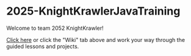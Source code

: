 # 2025-KnightKrawlerJavaTraining

Welcome to team 2052 KnightKrawler! 

[Click here](https://github.com/frc2052/2025-KnightKrawlerJavaTraining/wiki) or click the "Wiki" tab above and work your way through the guided lessons and projects.
